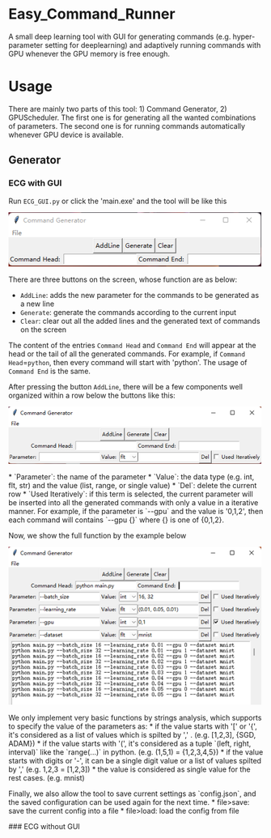 # Easy_Command_Runner
A small deep learning tool with GUI for generating commands (e.g. hyper-parameter setting for deeplearning) and adaptively running commands with GPU whenever the GPU memory is free enough.

# Usage
There are mainly two parts of this tool: 1) Command Generator, 2) GPUScheduler. The first one is for generating all the wanted combinations of parameters. The second one is for running commands automatically whenever GPU device is available.

## Generator
### ECG with GUI
Run `ECG_GUI.py` or click the 'main.exe' and the tool will be like this
<p>
  <img src="https://github.com/WwZzz/myfigs/blob/master/ECG_1.png" width="500" />
</p>

There are three buttons on the screen, whose function are as below:
  * `AddLine`: adds the new parameter for the commands to be generated as a new line
  * `Generate`: generate the commands according to the current input
  * `Clear`: clear out all the added lines and the generated text of commands on the screen

The content of the entries `Command Head` and `Command End` will appear at the head or the tail of all the generated commands. For example, if `Command Head`=`python`, then every command will start with 'python'. The usage of `Command End` is the same.

After pressing the button `AddLine`, there will be a few components well organized within a row below the buttons like this:
<p>
  <img src="https://github.com/WwZzz/myfigs/blob/master/ECG_3.png" width="500" /> 
</p>
  * `Parameter`: the name of the parameter
  * `Value`: the data type (e.g. int, flt, str) and the value (list, range, or single value)
  * `Del`: delete the current row
  * `Used Iteratively`: if this term is selected, the current parameter will be inserted into all the generated commands with only a value in a iterative manner. For example, if the parameter is `--gpu` and the value is '0,1,2', then each command will contains `--gpu {}` where {} is one of {0,1,2}.

Now, we show the full function by the example below
<p>
  <img src="https://github.com/WwZzz/myfigs/blob/master/ECG_2.png" width="500" /> 
</p>
<p>
We only implement very basic functions by strings analysis, which supports to specify the value of the parameters as:
  * if the value starts with '[' or '{', it's considered as a list of values which is spilted by ',' . (e.g. [1,2,3], {SGD, ADAM})
  * if the value starts with '(', it's considered as a tuple `(left, right, interval)` like the `range(...)` in python. (e.g. (1,5,1) = {1,2,3,4,5})
  * if the value starts with digits or '-', it can be a single digit value or a list of values spilted by ',' (e.g. 1,2,3 = [1,2,3])
  * the value is considered as single value for the rest cases. (e.g. mnist)
</p>
<p>
Finally, we also allow the tool to save current settings as `config.json`, and the saved configuration can be used again for the next time.
  * file>save: save the current config into a file
  * file>load: load the config from file
  
 
</p>
### ECG without GUI

